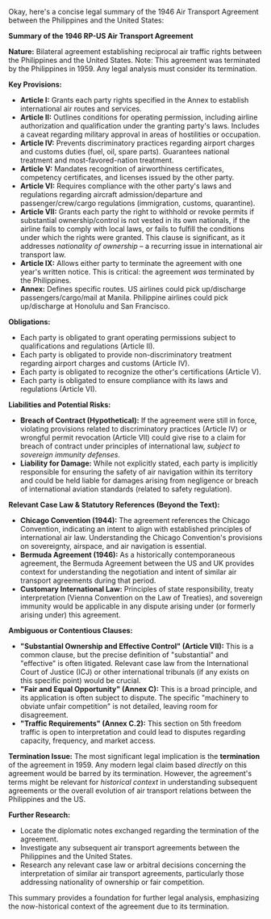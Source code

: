Okay, here's a concise legal summary of the 1946 Air Transport Agreement between the Philippines and the United States:

**Summary of the 1946 RP-US Air Transport Agreement**

**Nature:** Bilateral agreement establishing reciprocal air traffic rights between the Philippines and the United States. Note: This agreement was terminated by the Philippines in 1959. Any legal analysis must consider its termination.

**Key Provisions:**

*   **Article I:** Grants each party rights specified in the Annex to establish international air routes and services.
*   **Article II:**  Outlines conditions for operating permission, including airline authorization and qualification under the granting party's laws. Includes a caveat regarding military approval in areas of hostilities or occupation.
*   **Article IV:** Prevents discriminatory practices regarding airport charges and customs duties (fuel, oil, spare parts).  Guarantees national treatment and most-favored-nation treatment.
*   **Article V:**  Mandates recognition of airworthiness certificates, competency certificates, and licenses issued by the other party.
*   **Article VI:**  Requires compliance with the other party's laws and regulations regarding aircraft admission/departure and passenger/crew/cargo regulations (immigration, customs, quarantine).
*   **Article VII:** Grants each party the right to withhold or revoke permits if substantial ownership/control is not vested in its own nationals, if the airline fails to comply with local laws, or fails to fulfill the conditions under which the rights were granted. This clause is significant, as it addresses *nationality of ownership* – a recurring issue in international air transport law.
*   **Article IX:** Allows either party to terminate the agreement with one year's written notice.  This is critical: the agreement *was* terminated by the Philippines.
*   **Annex:** Defines specific routes. US airlines could pick up/discharge passengers/cargo/mail at Manila. Philippine airlines could pick up/discharge at Honolulu and San Francisco.

**Obligations:**

*   Each party is obligated to grant operating permissions subject to qualifications and regulations (Article II).
*   Each party is obligated to provide non-discriminatory treatment regarding airport charges and customs (Article IV).
*   Each party is obligated to recognize the other's certifications (Article V).
*   Each party is obligated to ensure compliance with its laws and regulations (Article VI).

**Liabilities and Potential Risks:**

*   **Breach of Contract (Hypothetical):** If the agreement were still in force, violating provisions related to discriminatory practices (Article IV) or wrongful permit revocation (Article VII) could give rise to a claim for breach of contract under principles of international law, *subject to sovereign immunity defenses.*
*   **Liability for Damage:** While not explicitly stated, each party is implicitly responsible for ensuring the safety of air navigation within its territory and could be held liable for damages arising from negligence or breach of international aviation standards (related to safety regulation).

**Relevant Case Law & Statutory References (Beyond the Text):**

*   **Chicago Convention (1944):** The agreement references the Chicago Convention, indicating an intent to align with established principles of international air law. Understanding the Chicago Convention's provisions on sovereignty, airspace, and air navigation is essential.
*   **Bermuda Agreement (1946):** As a historically contemporaneous agreement, the Bermuda Agreement between the US and UK provides context for understanding the negotiation and intent of similar air transport agreements during that period.
*   **Customary International Law:** Principles of state responsibility, treaty interpretation (Vienna Convention on the Law of Treaties), and sovereign immunity would be applicable in any dispute arising under (or formerly arising under) this agreement.

**Ambiguous or Contentious Clauses:**

*   **"Substantial Ownership and Effective Control" (Article VII):** This is a common clause, but the precise definition of "substantial" and "effective" is often litigated. Relevant case law from the International Court of Justice (ICJ) or other international tribunals (if any exists on this specific point) would be crucial.
*   **"Fair and Equal Opportunity" (Annex C):**  This is a broad principle, and its application is often subject to dispute. The specific "machinery to obviate unfair competition" is not detailed, leaving room for disagreement.
*   **"Traffic Requirements" (Annex C.2):** This section on 5th freedom traffic is open to interpretation and could lead to disputes regarding capacity, frequency, and market access.

**Termination Issue:** The most significant legal implication is the **termination** of the agreement in 1959. Any modern legal claim based *directly* on this agreement would be barred by its termination. However, the agreement's terms might be relevant for *historical context* in understanding subsequent agreements or the overall evolution of air transport relations between the Philippines and the US.

**Further Research:**

*   Locate the diplomatic notes exchanged regarding the termination of the agreement.
*   Investigate any subsequent air transport agreements between the Philippines and the United States.
*   Research any relevant case law or arbitral decisions concerning the interpretation of similar air transport agreements, particularly those addressing nationality of ownership or fair competition.

This summary provides a foundation for further legal analysis, emphasizing the now-historical context of the agreement due to its termination.
